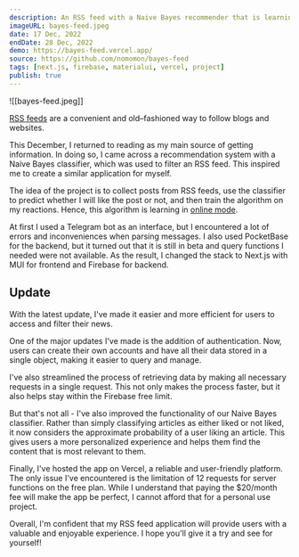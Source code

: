```yaml
---
description: An RSS feed with a Naive Bayes recommender that is learning online.
imageURL: bayes-feed.jpeg
date: 17 Dec, 2022
endDate: 28 Dec, 2022
demo: https://bayes-feed.vercel.app/
source: https://github.com/nomomon/bayes-feed
tags: [next.js, firebase, materialui, vercel, project]
publish: true
---
```


![[bayes-feed.jpeg]]

[RSS feeds](https://ru.wikipedia.org/wiki/RSS) are a convenient and old–fashioned way to follow blogs and websites. 

This December, I returned to reading as my main source of getting information. In doing so, I came across a recommendation system with a Naive Bayes classifier, which was used to filter an RSS feed. This inspired me to create a similar application for myself.

The idea of the project is to collect posts from RSS feeds, use the classifier to predict whether I will like the post or not, and then train the algorithm on my reactions. Hence, this algorithm is learning in [online mode](https://en.wikipedia.org/wiki/Online_machine_learning).

At first I used a Telegram bot as an interface, but I encountered a lot of errors and inconveniences when parsing messages. I also used PocketBase for the backend, but it turned out that it is still in beta and query functions I needed were not available. As the result, I changed the stack to Next.js with MUI for frontend and Firebase for backend.

Update
---

With the latest update, I've made it easier and more efficient for users to access and filter their news.

One of the major updates I've made is the addition of authentication. Now, users can create their own accounts and have all their data stored in a single object, making it easier to query and manage.

I've also streamlined the process of retrieving data by making all necessary requests in a single request. This not only makes the process faster, but it also helps stay within the Firebase free limit. 

But that's not all - I've also improved the functionality of our Naive Bayes classifier. Rather than simply classifying articles as either liked or not liked, it now considers the approximate probability of a user liking an article. This gives users a more personalized experience and helps them find the content that is most relevant to them.

Finally, I've hosted the app on Vercel, a reliable and user-friendly platform. The only issue I've encountered is the limitation of 12 requests for server functions on the free plan. While I understand that paying the $20/month fee will make the app be perfect, I cannot afford that for a personal use project.

Overall, I'm confident that my RSS feed application will provide users with a valuable and enjoyable experience. I hope you'll give it a try and see for yourself!